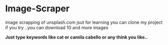 # Image-Scraper
image scrapping of unsplash.com  jsut for learning you can clone my project if you try ..you can download 10 and more images

**Just type keywords like cat or camila cabello or any think you like..**
